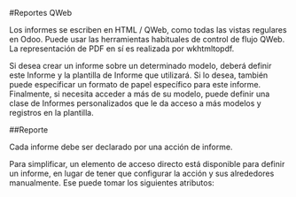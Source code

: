 #Reportes QWeb

Los informes se escriben en HTML / QWeb, como todas las vistas regulares en Odoo. 
Puede usar las herramientas habituales de control de flujo QWeb.
La representación de PDF en sí es realizada por wkhtmltopdf.

Si desea crear un informe sobre un determinado modelo, 
deberá definir este Informe y la plantilla de Informe que utilizará. 
Si lo desea, también puede especificar un formato de papel específico para este informe. 
Finalmente, si necesita acceder a más de su modelo, puede definir una clase de Informes 
personalizados que le da acceso a más modelos y registros en la plantilla.

##Reporte


Cada informe debe ser declarado por una acción de informe.

Para simplificar, un elemento de acceso directo <report> 
está disponible para definir un informe, 
en lugar de tener que configurar la acción y sus alrededores manualmente. 
Ese <report> puede tomar los siguientes atributos:
